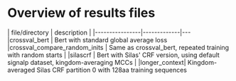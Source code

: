 # Overview of results files


| file/directory | description |
|----------------|-------------|---
|crossval_bert | Bert with standard global average loss
|crossval_compare_random_inits | Same as crossval_bert, repeated training with random starts |
|silascrf | Bert with Silas' CRF version, using default signalp dataset, kingdom-averaging MCCs |
|longer_context| Kingdom-averaged Silas CRF partition 0 with 128aa training sequences

